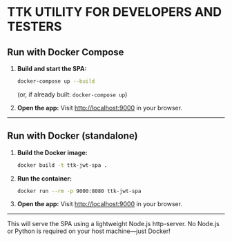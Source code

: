 # TTK UTILITY FOR DEVELOPERS AND TESTERS

## Run with Docker Compose

1. **Build and start the SPA:**
   ```sh
   docker-compose up --build
   ```
   (or, if already built: `docker-compose up`)

2. **Open the app:**
   Visit [http://localhost:9000](http://localhost:9000) in your browser.

---

## Run with Docker (standalone)

1. **Build the Docker image:**
   ```sh
   docker build -t ttk-jwt-spa .
   ```

2. **Run the container:**
   ```sh
   docker run --rm -p 9000:8080 ttk-jwt-spa
   ```

3. **Open the app:**
   Visit [http://localhost:9000](http://localhost:9000) in your browser.

---

This will serve the SPA using a lightweight Node.js http-server. No Node.js or Python is required on your host machine—just Docker!
